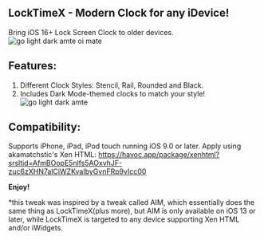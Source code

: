 ## **LockTimeX** - Modern Clock for any iDevice!
Bring iOS 16+ Lock Screen Clock to older devices.
![go light dark amte oi mate](https://github.com/user-attachments/assets/1a174b85-c808-4a0b-9d61-04fac569a577)


## **Features:**
1. Different Clock Styles: Stencil, Rail, Rounded and Black.
2. Includes Dark Mode-themed clocks to match your style!
![go light dark amte](https://github.com/user-attachments/assets/08e87aa9-911e-45f8-b3b7-f973d6bbde78)

## **Compatibility:**
Supports iPhone, iPad, iPod touch running iOS 9.0 or later.
Apply using akamatchstic's Xen HTML: 
https://havoc.app/package/xenhtml?srsltid=AfmBOopE5nlfs5AOxvhJF-zuc6zXHN7alCiWZKvaIbyGvnFRp9vIcc00

**Enjoy!**

*this tweak was inspired by a tweak called AIM, which essentially does the same thing as LockTimeX(plus more), but AIM is only available on iOS 13 or later, while LockTimeX is targeted to any device supporting Xen HTML and/or iWidgets.
